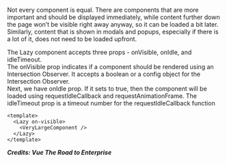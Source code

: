 Not every component is equal. There are components that are more important and should be displayed immediately, while content further down the page won’t be visible right away anyway, so it can be loaded a bit later. Similarly, content that is shown in modals and popups, especially if there is a lot of it, does not need to be loaded upfront.

The Lazy component accepts three props - onVisible, onIdle, and idleTimeout. <br>
The onVisible prop indicates if a component should be rendered using an Intersection Observer. It accepts a boolean or a config object for the Intersection Observer. <br>
Next, we have onIdle prop. If it sets to true, then the component will be loaded using requestIdleCallback and requestAnimationFrame. The idleTimeout prop is a timeout number for the requestIdleCallback function

```vue
<template>
  <Lazy on-visible>
    <VeryLargeComponent />
  </Lazy>
</template>
```

***Credits: Vue The Road to Enterprise***
